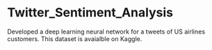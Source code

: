 # Twitter_Sentiment_Analysis
Developed a deep learning neural network for a tweets of US airlines customers. This dataset is avaialble on Kaggle.
